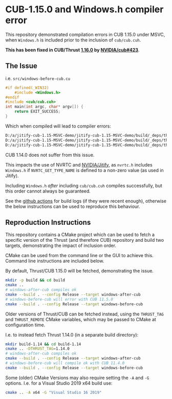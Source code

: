 # CUB-1.15.0 and Windows.h compiler error

This repository demonstrated compilation errors in CUB 1.15.0 under MSVC, when `Windows.h` is included prior to the inclusion of `cub/cub.cuh`.

**This has been fixed in CUB/Thrust [1.16.0](https://github.com/NVIDIA/cub/releases/tag/1.16.0) by [NVIDIA/cub#423](https://github.com/NVIDIA/cub/pull/423)**.

## The Issue

i.e. `src/windows-before-cub.cu`

```c++
#if defined(_WIN32)
    #include <Windows.h>
#endif
#include <cub/cub.cuh>
int main(int argc, char* argv[]) {
    return EXIT_SUCCESS;
}
```

Which when compiled will lead to compiler errors:

```bash
D:/a/jitify-cub-1.15-MSVC-demo/jitify-cub-1.15-MSVC-demo/build/_deps/thrust-src/dependencies/cub\cub/device/dispatch/dispatch_segmented_sort.cuh(338): error : invalid combination of type specifiers [D:\a\jitify-cub-1.15-MSVC-demo\jitify-cub-1.15-MSVC-demo\build\jitify-before-cub.vcxproj]
D:/a/jitify-cub-1.15-MSVC-demo/jitify-cub-1.15-MSVC-demo/build/_deps/thrust-src/dependencies/cub\cub/device/dispatch/dispatch_segmented_sort.cuh(338): error : expected an identifier [D:\a\jitify-cub-1.15-MSVC-demo\jitify-cub-1.15-MSVC-demo\build\jitify-before-cub.vcxproj]
D:/a/jitify-cub-1.15-MSVC-demo/jitify-cub-1.15-MSVC-demo/build/_deps/thrust-src/dependencies/cub\cub/device/dispatch/dispatch_segmented_sort.cuh(379): error : expected a member name [D:\a\jitify-cub-1.15-MSVC-demo\jitify-cub-1.15-MSVC-demo\build\jitify-before-cub.vcxproj]
```

CUB 1.14.0 does not suffer from this issue.

This impacts the use of NVRTC and [NVIDIA/Jitify](https://github.com/NVIDIA/jitify), as `nvrtc.h` includes `Windows.h` if `NVRTC_GET_TYPE_NAME` is defined to a non-zero value (as used in Jitify).

Including `Windows.h` *after* including `cub/cub.cuh` compiles successfully, but this order cannot always be guaranteed.

See the [github actions](https://github.com/ptheywood/cub-1.15-windows.h-demo/actions) for build logs (if they were recent enough), otherwise the below instructions can be used to reproduce this behaviour.

## Reproduction Instructions

This repository contains a CMake project which can be used to fetch a specific version of the Thrust (and therefore CUB) repository and build two targets, demonstrating the impact of inclusion order.

CMake can be used from the command line or the GUI to achieve this. Command line instructions are included below.

By default, Thrust/CUB 1.15.0 will be fetched, demonstrating the issue.

```bash
mkdir -p build && cd build
cmake ..
# windows-after-cub compiles ok
cmake --build . --config Release --target windows-after-cub
# windows-before-cub will error with CUB 11.5.0
cmake --build . --config Release --target windows-before-cub
```

Older versions of Thrust/CUB can be fetched instead, using the `THRUST_TAG` and `THRUST_REMOTE` CMake variables, which may be passed to CMake at configuration time. 

I.e. to instead fetch Thrust 1.14.0 (in a separate build directory):

```bash
mkdir build-1.14 && cd build-1.14
cmake .. -DTHRUST_TAG=1.14.0
# windows-after-cub compiles ok
cmake --build . --config Release --target windows-after-cub
# windows-before-cub will compile ok with CUB 11.4.0
cmake --build . --config Release --target windows-before-cub
```

Some (older) CMake Versions may also require setting the `-A` and `-G` options. I.e. for a Visual Studio 2019 x64 build use:

```bash
cmake .. -A x64 -G "Visual Studio 16 2019"
```
